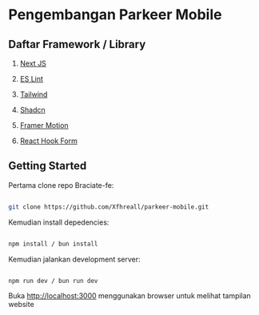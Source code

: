 # Pengembangan Parkeer Mobile

## Daftar Framework / Library

1. [Next JS](https://nextjs.org/)

2. ‌[ES Lint](https://eslint.org/)

3. ‌[Tailwind](https://tailwindcss.com/)

4. ‌[Shadcn](https://ui.shadcn.com/)

5. [Framer Motion](https://www.framer.com/motion/)

7. ‌[React Hook Form](https://www.react-hook-form.com/)

## Getting Started

Pertama clone repo Braciate-fe:

```bash

git clone https://github.com/Xfhreall/parkeer-mobile.git

```

Kemudian install depedencies:

```bash

npm install / bun install

```

Kemudian jalankan development server:

```bash

npm run dev / bun run dev

```

Buka [http://localhost:3000](http://localhost:3000) menggunakan browser untuk melihat tampilan website
